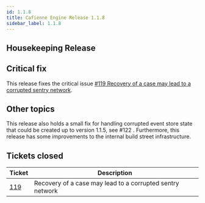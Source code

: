```yaml
---
id: 1.1.8
title: Cafienne Engine Release 1.1.8
sidebar_label: 1.1.8
---
```


## Housekeeping Release

## Critical fix
This release fixes the critical issue [#119 Recovery of a case may lead to a corrupted sentry network](#119).

## Other topics
This release also holds a small fix for handling corrupted event store state that could be created up to version 1.1.5, see #122 .
Furthermore, this release has some improvements to the internal build street infrastructure.

## Tickets closed

| Ticket   | Description |
|----------|-------------|
| [119](https://github.com/cafienne/cafienne-engine/issues/119)  |  Recovery of a case may lead to a corrupted sentry network
